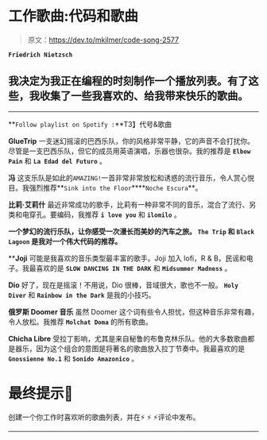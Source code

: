 # 工作歌曲:代码和歌曲

> 原文：<https://dev.to/mkilmer/code-song-2577>

**`Friedrich Nietzsch`**

## 我决定为我正在编程的时刻制作一个播放列表。有了这些，我收集了一些我喜欢的、给我带来快乐的歌曲。

* * *

**`Follow playlist on Spotify :`**T3】代号&歌曲

**GlueTrip**
一支迷幻摇滚的巴西乐队，你的风格非常平静，它的声音不会打扰你。尽管是一支巴西乐队，但它的成员用英语演唱，乐器也很杂。我的推荐是 **`Elbow Pain`** 和 **`La Edad del Futuro`** 。

**冯**
这支乐队是如此的`AMAZING!`一首非常非常放松和诱惑的流行音乐，令人赏心悦目。我强烈推荐**`Sink into the Floor`****`Noche Escura`**。

**比莉·艾莉什**
最近非常成功的歌手，比莉有一种非常不同的音乐，混合了流行、另类和电穿孔。要编码，我推荐 **`i love you`** 和 **`ilomilo`** 。

 **一个梦幻的流行乐队，让你感受一次漫长而美妙的汽车之旅。 **`The Trip`** 和 **`Black Lagoon`** 是我对一个伟大代码的推荐。**

 ****Joji**
可能是我喜欢的音乐类型最丰富的歌手。Joji 加入 lofi，R & B，民谣和电子。我最喜欢的是 **`SLOW DANCING IN THE DARK`** 和 **`Midsummer Madness`** 。

**Dio**
好了，现在是摇滚！不用说，Dio 很棒，音域很大，歌也不一般。 **`Holy Diver`** 和 **`Rainbow in the Dark`** 是我的小技巧。

**俄罗斯 Doomer 音乐**
虽然 Doomer 这个词有些令人担忧，但这种音乐非常有趣，令人放松。我推荐 **`Molchat Doma`** 的所有歌曲。

**Chicha Libre**
受拉丁影响，尤其是来自秘鲁的布鲁克林乐队。他的大多数歌曲都是器乐，因为这个组合的意图是将著名的歌曲放入拉丁节奏中。我最喜欢的是 **`Gnossienne No.1`** 和 **`Sonido Amazonico`** 。

# 最终提示🎵

创建一个你工作时喜欢听的歌曲列表，并在⚡ ⚡ ⚡评论中发布。

* * ***